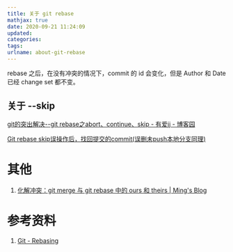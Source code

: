 ```yaml
---
title: 关于 git rebase
mathjax: true
date: 2020-09-21 11:24:09
updated:
categories:
tags:
urlname: about-git-rebase
---
```




<!-- more -->



rebase 之后，在没有冲突的情况下，commit 的 id 会变化，但是 Author 和 Date 已经 change set 都不变。



## 关于 --skip

[git的突出解决--git rebase之abort、continue、skip - 有爱jj - 博客园](https://www.cnblogs.com/chenjunjie12321/p/6876220.html)

[Git rebase skip误操作后，找回提交的commit(误删未push本地分支同理)](https://juejin.im/post/6844903891788627976)



# 其他

1. [化解冲突：git merge 与 git rebase 中的 ours 和 theirs | Ming's Blog](https://bitmingw.com/2017/02/16/git-merge-rebase-ours-and-theirs/)



# 参考资料

1. [Git - Rebasing](https://git-scm.com/book/en/v2/Git-Branching-Rebasing)